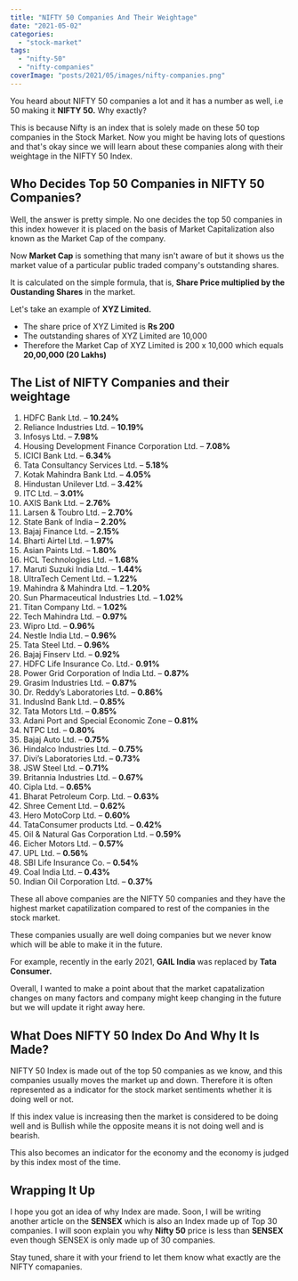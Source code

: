 ```yaml
---
title: "NIFTY 50 Companies And Their Weightage"
date: "2021-05-02"
categories: 
  - "stock-market"
tags: 
  - "nifty-50"
  - "nifty-companies"
coverImage: "posts/2021/05/images/nifty-companies.png"
---
```


You heard about NIFTY 50 companies a lot and it has a number as well, i.e 50 making it **NIFTY 50.** Why exactly?

This is because Nifty is an index that is solely made on these 50 top companies in the Stock Market. Now you might be having lots of questions and that's okay since we will learn about these companies along with their weightage in the NIFTY 50 Index.

## Who Decides Top 50 Companies in NIFTY 50 Companies?

Well, the answer is pretty simple. No one decides the top 50 companies in this index however it is placed on the basis of Market Capitalization also known as the Market Cap of the company.

Now **Market Cap** is something that many isn't aware of but it shows us the market value of a particular public traded company's outstanding shares.

It is calculated on the simple formula, that is, **Share Price multiplied by the Oustanding Shares** in the market.

Let's take an example of **XYZ Limited.**

- The share price of XYZ Limited is **Rs 200**
- The outstanding shares of XYZ Limited are 10,000
- Therefore the Market Cap of XYZ Limited is 200 x 10,000 which equals **20,00,000 (20 Lakhs)**

## The List of NIFTY Companies and their weightage

1. HDFC Bank Ltd. – **10.24%**
2. Reliance Industries Ltd. – **10.19%**
3. Infosys Ltd. – **7.98%**
4. Housing Development Finance Corporation Ltd. – **7.08%**
5. ICICI Bank Ltd. – **6.34%**
6. Tata Consultancy Services Ltd. – **5.18%**
7. Kotak Mahindra Bank Ltd. – **4.05%**
8. Hindustan Unilever Ltd. – **3.42%**
9. ITC Ltd. – **3.01%**
10. AXIS Bank Ltd. – **2.76%**
11. Larsen & Toubro Ltd. – **2.70%**
12. State Bank of India – **2.20%**
13. Bajaj Finance Ltd. – **2.15%**
14. Bharti Airtel Ltd. – **1.97%**
15. Asian Paints Ltd. – **1.80%**
16. HCL Technologies Ltd. – **1.68%**
17. Maruti Suzuki India Ltd. – **1.44%**
18. UltraTech Cement Ltd. – **1.22%**
19. Mahindra & Mahindra Ltd. – **1.20%**
20. Sun Pharmaceutical Industries Ltd. – **1.02%**
21. Titan Company Ltd. – **1.02%**
22. Tech Mahindra Ltd. – **0.97%**
23. Wipro Ltd. – **0.96%**
24. Nestle India Ltd. – **0.96%**
25. Tata Steel Ltd. – **0.96%**
26. Bajaj Finserv Ltd. – **0.92%**
27. HDFC Life Insurance Co. Ltd.- **0.91%**
28. Power Grid Corporation of India Ltd. – **0.87%**
29. Grasim Industries Ltd. – **0.87%**
30. Dr. Reddy’s Laboratories Ltd. – **0.86%**
31. IndusInd Bank Ltd. – **0.85%**
32. Tata Motors Ltd. – **0.85%**
33. Adani Port and Special Economic Zone – **0.81%**
34. NTPC Ltd. – **0.80%**
35. Bajaj Auto Ltd. – **0.75%**
36. Hindalco Industries Ltd. – **0.75%**
37. Divi’s Laboratories Ltd. – **0.73%**
38. JSW Steel Ltd. – **0.71%**
39. Britannia Industries Ltd. – **0.67%**
40. Cipla Ltd. – **0.65%**
41. Bharat Petroleum Corp. Ltd. – **0.63%**
42. Shree Cement Ltd. – **0.62%**
43. Hero MotoCorp Ltd. – **0.60%**
44. TataConsumer products Ltd. – **0.42%**
45. Oil & Natural Gas Corporation Ltd. – **0.59%**
46. Eicher Motors Ltd. – **0.57%**
47. UPL Ltd. – **0.56%**
48. SBI Life Insurance Co. – **0.54%**
49. Coal India Ltd. – **0.43%**
50. Indian Oil Corporation Ltd. – **0.37%**

These all above companies are the NIFTY 50 companies and they have the highest market capatilization compared to rest of the companies in the stock market.

These companies usually are well doing companies but we never know which will be able to make it in the future.

For example, recently in the early 2021, **GAIL India** was replaced by **Tata Consumer.**

Overall, I wanted to make a point about that the market capatalization changes on many factors and company might keep changing in the future but we will update it right away here.

## What Does NIFTY 50 Index Do And Why It Is Made?

NIFTY 50 Index is made out of the top 50 companies as we know, and this companies usually moves the market up and down. Therefore it is often represented as a indicator for the stock market sentiments whether it is doing well or not.

If this index value is increasing then the market is considered to be doing well and is Bullish while the opposite means it is not doing well and is bearish.

This also becomes an indicator for the economy and the economy is judged by this index most of the time.

## Wrapping It Up

I hope you got an idea of why Index are made. Soon, I will be writing another article on the **SENSEX** which is also an Index made up of Top 30 companies. I will soon explain you why **Nifty 50** price is less than **SENSEX** even though SENSEX is only made up of 30 companies.

Stay tuned, share it with your friend to let them know what exactly are the NIFTY comapanies.
